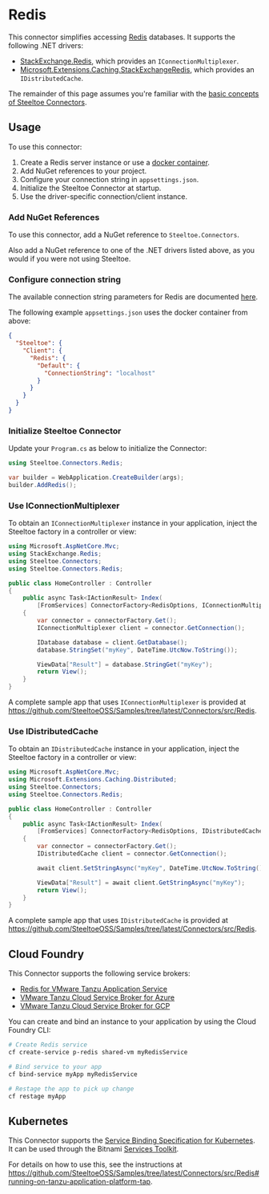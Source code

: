 # Redis

This connector simplifies accessing [Redis](https://redis.io/) databases.
It supports the following .NET drivers:
- [StackExchange.Redis](https://www.nuget.org/packages/StackExchange.Redis), which provides an `IConnectionMultiplexer`.
- [Microsoft.Extensions.Caching.StackExchangeRedis](https://www.nuget.org/packages/Microsoft.Extensions.Caching.StackExchangeRedis), which provides an `IDistributedCache`.

The remainder of this page assumes you're familiar with the [basic concepts of Steeltoe Connectors](./usage.md).

## Usage

To use this connector:

1. Create a Redis server instance or use a [docker container](https://github.com/SteeltoeOSS/Samples/blob/main/CommonTasks.md#redis).
1. Add NuGet references to your project.
1. Configure your connection string in `appsettings.json`.
1. Initialize the Steeltoe Connector at startup.
1. Use the driver-specific connection/client instance.

### Add NuGet References

To use this connector, add a NuGet reference to `Steeltoe.Connectors`.

Also add a NuGet reference to one of the .NET drivers listed above, as you would if you were not using Steeltoe.

### Configure connection string

The available connection string parameters for Redis are documented [here](https://stackexchange.github.io/StackExchange.Redis/Configuration.html).

The following example `appsettings.json` uses the docker container from above:

```json
{
  "Steeltoe": {
    "Client": {
      "Redis": {
        "Default": {
          "ConnectionString": "localhost"
        }
      }
    }
  }
}
```

### Initialize Steeltoe Connector

Update your `Program.cs` as below to initialize the Connector:

```csharp
using Steeltoe.Connectors.Redis;

var builder = WebApplication.CreateBuilder(args);
builder.AddRedis();
```

### Use IConnectionMultiplexer

To obtain an `IConnectionMultiplexer` instance in your application, inject the Steeltoe factory in a controller or view:

```csharp
using Microsoft.AspNetCore.Mvc;
using StackExchange.Redis;
using Steeltoe.Connectors;
using Steeltoe.Connectors.Redis;

public class HomeController : Controller
{
    public async Task<IActionResult> Index(
        [FromServices] ConnectorFactory<RedisOptions, IConnectionMultiplexer> connectorFactory)
    {
        var connector = connectorFactory.Get();
        IConnectionMultiplexer client = connector.GetConnection();

        IDatabase database = client.GetDatabase();
        database.StringSet("myKey", DateTime.UtcNow.ToString());

        ViewData["Result"] = database.StringGet("myKey");
        return View();
    }
}
```

A complete sample app that uses `IConnectionMultiplexer` is provided at https://github.com/SteeltoeOSS/Samples/tree/latest/Connectors/src/Redis.

### Use IDistributedCache

To obtain an `IDistributedCache` instance in your application, inject the Steeltoe factory in a controller or view:

```csharp
using Microsoft.AspNetCore.Mvc;
using Microsoft.Extensions.Caching.Distributed;
using Steeltoe.Connectors;
using Steeltoe.Connectors.Redis;

public class HomeController : Controller
{
    public async Task<IActionResult> Index(
        [FromServices] ConnectorFactory<RedisOptions, IDistributedCache> connectorFactory)
    {
        var connector = connectorFactory.Get();
        IDistributedCache client = connector.GetConnection();

        await client.SetStringAsync("myKey", DateTime.UtcNow.ToString());

        ViewData["Result"] = await client.GetStringAsync("myKey");
        return View();
    }
}
```

A complete sample app that uses `IDistributedCache` is provided at https://github.com/SteeltoeOSS/Samples/tree/latest/Connectors/src/Redis.

## Cloud Foundry

This Connector supports the following service brokers:
- [Redis for VMware Tanzu Application Service](https://docs.vmware.com/en/Redis-for-VMware-Tanzu-Application-Service/3.1/redis-tanzu-application-service/GUID-index.html)
- [VMware Tanzu Cloud Service Broker for Azure](https://docs.vmware.com/en/Tanzu-Cloud-Service-Broker-for-Azure/1.4/csb-azure/GUID-index.html)
- [VMware Tanzu Cloud Service Broker for GCP](https://docs.vmware.com/en/Tanzu-Cloud-Service-Broker-for-GCP/1.2/csb-gcp/GUID-index.html)

You can create and bind an instance to your application by using the Cloud Foundry CLI:

```bash
# Create Redis service
cf create-service p-redis shared-vm myRedisService

# Bind service to your app
cf bind-service myApp myRedisService

# Restage the app to pick up change
cf restage myApp
```

## Kubernetes

This Connector supports the [Service Binding Specification for Kubernetes](https://github.com/servicebinding/spec).
It can be used through the Bitnami [Services Toolkit](https://docs.vmware.com/en/VMware-Tanzu-Application-Platform/1.5/tap/services-toolkit-install-services-toolkit.html).

For details on how to use this, see the instructions at https://github.com/SteeltoeOSS/Samples/tree/latest/Connectors/src/Redis#running-on-tanzu-application-platform-tap.
